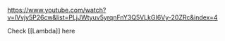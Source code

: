 
https://www.youtube.com/watch?v=lVvjy5P26cw&list=PLjJWtyuv5yrqnFnY3Q5VLkGI6Vy-20ZRc&index=4

Check [[Lambda]] here